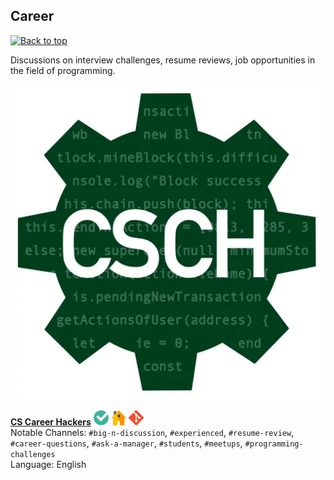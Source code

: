## Career

[![Back to top](https://github.com/mhxion/awesome-discord-communities/raw/main/images/up_arrow.png)](https://github.com/mhxion/awesome-discord-communities#contents)

Discussions on interview challenges, resume reviews, job opportunities in the field of programming.

[![Server Icon](https://github.com/mhxion/awesome-discord-communities/raw/main/images/server_icons/cs_career_hackers.webp)](https://github.com/mhxion/awesome-discord-communities/blob/main/images/server_icons/cs_career_hackers.webp)

[**CS Career Hackers**](https://discord.com/invite/rGwhXJv) [![Official Badge](https://github.com/mhxion/awesome-discord-communities/raw/main/images/badges/official.webp)](https://github.com/mhxion/awesome-discord-communities/blob/main/badges.md#official-identification-badge) [![Homepage URL](https://github.com/mhxion/awesome-discord-communities/raw/main/images/badges/homepage.webp)](https://www.cscareerhackers.org/) [![Git Repository](https://github.com/mhxion/awesome-discord-communities/raw/main/images/badges/git.webp)](https://github.com/CS-Career-Hackers)  
Notable Channels: `#big-n-discussion`, `#experienced`, `#resume-review`, `#career-questions`, `#ask-a-manager`, `#students`, `#meetups`, `#programming-challenges`  
Language: English